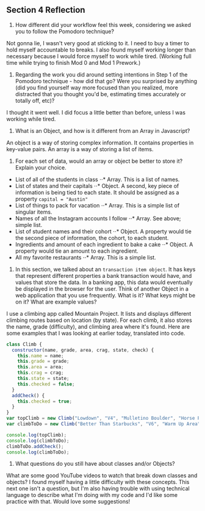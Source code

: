 ## Section 4 Reflection

1. How different did your workflow feel this week, considering we asked you to follow the Pomodoro technique?

Not gonna lie, I wasn't very good at sticking to it. I need to buy a timer to hold myself accountable to breaks. I also found myself working longer than necessary because I would force myself to work while tired. (Working full time while trying to finish Mod 0 and Mod 1 Prework.)

1. Regarding the work you did around setting intentions in Step 1 of the Pomodoro technique - how did that go? Were you surprised by anything (did you find yourself way more focused than you realized, more distracted that you thought you'd be, estimating times accurately or totally off, etc)?

I thought it went well. I did focus a little better than before, unless I was working while tired.

1. What is an Object, and how is it different from an Array in Javascript?

An object is a way of storing complex information. It contains properties in key-value pairs. An array is a way of storing a list of items.

1. For each set of data, would an array or object be better to store it? Explain your choice.

  * List of all of the students in class
  ⋅⋅* Array. This is a list of names.
  * List of states and their capitals
  ⋅⋅* Object. A second, key piece of information is being tied to each state. It should be assigned as a property `capital = "Austin"`
  * List of things to pack for vacation
  ⋅⋅* Array. This is a simple list of singular items.
  * Names of all the Instagram accounts I follow
  ⋅⋅* Array. See above; simple list.
  * List of student names and their cohort
  ⋅⋅* Object. A property would tie the second piece of information, the cohort, to each student.
  * Ingredients and amount of each ingredient to bake a cake
  ⋅⋅* Object. A property would tie an amount to each ingredient.
  * All my favorite restaurants
  ⋅⋅* Array. This is a simple list.

1. In this section, we talked about an `transaction item object`. It has keys that represent different properties a bank transaction would have, and values that store the data. In a banking app, this data would eventually be displayed in the browser for the user. Think of another Object in a web application that you use frequently. What is it? What keys might be on it? What are example values?

I use a climbing app called Mountain Project. It lists and displays different climbing routes based on location (by state). For each climb, it also stores the name, grade (difficulty), and climbing area where it's found. Here are some examples that I was looking at earlier today, translated into code.

```JavaScript
class Climb {
  constructor(name, grade, area, crag, state, check) {
    this.name = name;
    this.grade = grade;
    this.area = area;
    this.crag = crag;
    this.state = state;
    this.checked = false;
  }
  addCheck() {
    this.checked = true;
  }
}
var topClimb = new Climb("Lowdown", "V4", "Mulletino Boulder", "Horse Pens 40", "Alabama");
var climbToDo = new Climb("Better Than Starbucks", "V6", "Warm Up Area", "Joe's Valley", "Utah");

console.log(topClimb);
console.log(climbToDo);
climbToDo.addCheck();
console.log(climbToDo);
```

1. What questions do you still have about classes and/or Objects?

What are some good YouTube videos to watch that break down classes and objects? I found myself having a little difficulty with these concepts. This next one isn't a question, but I'm also having trouble with using technical language to describe what I'm doing with my code and I'd like some practice with that. Would love some suggestions!
